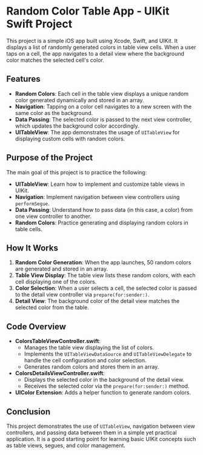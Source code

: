 # Random Color Table App - UIKit Swift Project

This project is a simple iOS app built using Xcode, Swift, and UIKit. It displays a list of randomly generated colors in table view cells. When a user taps on a cell, the app navigates to a detail view where the background color matches the selected cell's color.

## Features

- **Random Colors**: Each cell in the table view displays a unique random color generated dynamically and stored in an array.
- **Navigation**: Tapping on a color cell navigates to a new screen with the same color as the background.
- **Data Passing**: The selected color is passed to the next view controller, which updates the background color accordingly.
- **UITableView**: The app demonstrates the usage of `UITableView` for displaying custom cells with random colors.

## Purpose of the Project

The main goal of this project is to practice the following:

- **UITableView**: Learn how to implement and customize table views in UIKit.
- **Navigation**: Implement navigation between view controllers using `performSegue`.
- **Data Passing**: Understand how to pass data (in this case, a color) from one view controller to another.
- **Random Colors**: Practice generating and displaying random colors in table cells.

## How It Works

1. **Random Color Generation**: When the app launches, 50 random colors are generated and stored in an array.
2. **Table View Display**: The table view lists these random colors, with each cell displaying one of the colors.
3. **Color Selection**: When a user selects a cell, the selected color is passed to the detail view controller via `prepare(for:sender:)`.
4. **Detail View**: The background color of the detail view matches the selected color from the table.

## Code Overview

- **ColorsTableViewController.swift**: 
   - Manages the table view displaying the list of colors.
   - Implements the `UITableViewDataSource` and `UITableViewDelegate` to handle the cell configuration and color selection.
   - Generates random colors and stores them in an array.
- **ColorsDetailsViewController.swift**: 
   - Displays the selected color in the background of the detail view.
   - Receives the selected color via the `prepare(for:sender:)` method.
- **UIColor Extension**: Adds a helper function to generate random colors.

## Conclusion

This project demonstrates the use of `UITableView`, navigation between view controllers, and passing data between them in a simple yet practical application. It is a good starting point for learning basic UIKit concepts such as table views, segues, and color management.
